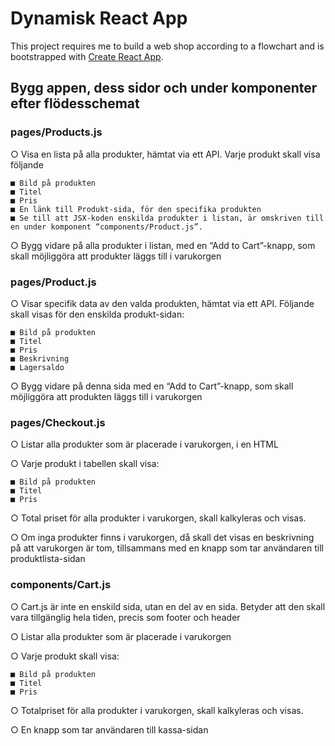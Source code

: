 # Dynamisk React App

This project requires me to build a web shop according to a flowchart and is bootstrapped with [Create React App](https://github.com/facebook/create-react-app).

## Bygg appen, dess sidor och under komponenter efter flödesschemat

### pages/Products.js

○ Visa en lista på alla produkter, hämtat via ett API. Varje produkt skall visa följande

    ■ Bild på produkten
    ■ Titel
    ■ Pris
    ■ En länk till Produkt-sida, för den specifika produkten
    ■ Se till att JSX-koden enskilda produkter i listan, är omskriven till en under komponent “components/Product.js”. 
    
○ Bygg vidare på alla produkter i listan, med en “Add to Cart”-knapp, som skall möjliggöra att produkter läggs till i varukorgen


### pages/Product.js

○ Visar specifik data av den valda produkten, hämtat via ett API. Följande skall visas för den enskilda produkt-sidan:

    ■ Bild på produkten
    ■ Titel
    ■ Pris
    ■ Beskrivning
    ■ Lagersaldo

○ Bygg vidare på denna sida med en “Add to Cart”-knapp, som skall möjliggöra att produkten läggs till i varukorgen


### pages/Checkout.js

○ Listar alla produkter som är placerade i varukorgen, i en HTML <table>

○ Varje produkt i tabellen skall visa:
  
    ■ Bild på produkten
    ■ Titel
    ■ Pris

○ Total priset för alla produkter i varukorgen, skall kalkyleras och visas.
  
○ Om inga produkter finns i varukorgen, då skall det visas en beskrivning på att varukorgen är tom, tillsammans med en knapp som tar användaren till produktlista-sidan

### components/Cart.js

○ Cart.js är inte en enskild sida, utan en del av en sida. Betyder att den skall vara tillgänglig hela tiden, precis som footer och header
  
○ Listar alla produkter som är placerade i varukorgen
  
○ Varje produkt skall visa:
  
    ■ Bild på produkten
    ■ Titel
    ■ Pris
  
○ Totalpriset för alla produkter i varukorgen, skall kalkyleras och visas.
  
○ En knapp som tar användaren till kassa-sidan
